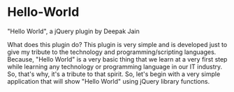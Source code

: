 # Hello-World
"Hello World", a jQuery plugin by Deepak Jain

What does this plugin do?
This plugin is very simple and is developed just to give my tribute to the technology and programming/scripting languages. Because, "Hello World" is a very basic thing that we learn at a very first step while learning any technology or programming language in our IT industry. So, that's why, it's a tribute to that spirit.
So, let's begin with a very simple application that will show "Hello World" using jQuery library functions.
